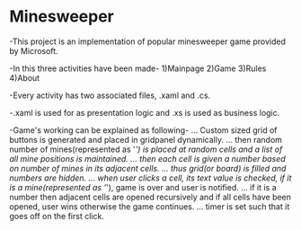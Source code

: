Minesweeper
===========
-This project is an implementation of popular minesweeper game provided by Microsoft.

-In this three activities have been made-
 1)Mainpage
 2)Game
 3)Rules
 4)About
 
-Every activity has two associated files, .xaml and .cs.

-.xaml is used for as presentation logic and .xs is used as business logic.

-Game's working can be explained as following-
... Custom sized grid of buttons is generated and placed in gridpanel dynamically.
... then random number of mines(represented as '*') is placed at random cells and a list of all mine positions is maintained.
... then each cell is given a number based on number of mines in its adjacent cells.
... thus grid(or board) is filled and numbers are hidden.
... when user clicks a cell, its text value is checked, if it is a mine(represented as '*'), game is over and user is notified.
... if it is a number then adjacent cells are opened recursively and if all cells have been opened, user wins otherwise the game continues.
... timer is set such that it goes off on the first click.
